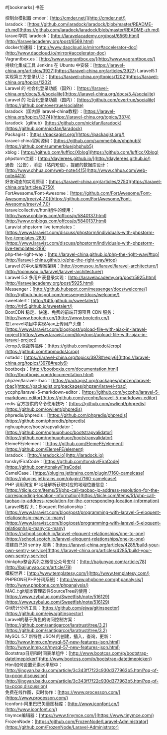 #[bookmarks] 书签

控制台模拟器 cmder：[http://cmder.net/](http://cmder.net/)  
laradock：[https://github.com/laradock/laradock/blob/master/README-zh.md](https://github.com/laradock/laradock/blob/master/README-zh.md)  
laravel学院 laradock：[http://laravelacademy.org/post/6569.html](http://laravelacademy.org/post/6569.html)  
docker加速器：[http://www.daocloud.io/mirror#accelerator-doc](http://www.daocloud.io/mirror#accelerator-doc)  
Vagrantbox.es：[http://www.vagrantbox.es/](http://www.vagrantbox.es/)  
持续化集成工具 Jenkins 在 Ubuntu 中安装：[https://laravel-china.org/articles/3927](https://laravel-china.org/articles/3927)
Laravel5.1 实现第三方登录认证：[https://laravel-china.org/topics/1202](https://laravel-china.org/topics/1202)  
Laravel 的 社会化登录功能（国外）：[https://laravel-china.org/docs/5.4/socialite](https://laravel-china.org/docs/5.4/socialite)  
Laravel 的 社会化登录功能（国内）：[https://github.com/overtrue/socialite](https://github.com/overtrue/socialite)  
laradock（国内源 laravel-china教程）：[https://laravel-china.org/topics/3374](https://laravel-china.org/topics/3374)  
laradock（github）[https://github.com/nickfan/laradock](https://github.com/nickfan/laradock)     
Packagist：[https://packagist.org/](https://packagist.org/)  
laravel-china官网源码：[https://github.com/summerblue/phphub5](https://github.com/summerblue/phphub5)  
xblog：[https://github.com/lufficc/Xblog](https://github.com/lufficc/Xblog)  
phpstorm主题：[http://daylerees.github.io/](http://daylerees.github.io/)  
通告（公告），消息（站内短信），提醒的数据库设计：[http://www.chhua.com/web-note4415](http://www.chhua.com/web-note4415)  
好友动态的实现原理：[https://laravel-china.org/articles/2750](https://laravel-china.org/articles/2750)  
FortAwesome/Font-Awesome：[https://github.com/FortAwesome/Font-Awesome/tree/v4.7.0](https://github.com/FortAwesome/Font-Awesome/tree/v4.7.0)  
laravelcollective/html组件的使用：[http://www.cnblogs.com/offcos/p/5840137.html](http://www.cnblogs.com/offcos/p/5840137.html)  
Laravist phpstorm live templates：[https://www.laravist.com/discuss/phpstorm/individuals-with-phpstorm-live-templates-289](https://www.laravist.com/discuss/phpstorm/individuals-with-phpstorm-live-templates-289)  
php-the-right-way：[http://laravel-china.github.io/php-the-right-way/#top](http://laravel-china.github.io/php-the-right-way/#top)  
Laravel 的中大型專案架構：[http://oomusou.io/laravel/laravel-architecture/](http://oomusou.io/laravel/laravel-architecture/)  
Laravel 5.3 多用户表登录实现：[http://laravelacademy.org/post/5925.html](http://laravelacademy.org/post/5925.html)  
Messenger：[http://github.hubspot.com/messenger/docs/welcome/](http://github.hubspot.com/messenger/docs/welcome/)  
sweetalert：[http://t4t5.github.io/sweetalert/](http://t4t5.github.io/sweetalert/)  
BootCDN 稳定、快速、免费的前端开源项目 CDN 服务：[http://www.bootcdn.cn/](http://www.bootcdn.cn/)  
在Laravel项目中实现Ajax上传用户头像：[https://www.laravist.com/blog/post/upload-file-with-ajax-in-laravel-project](https://www.laravist.com/blog/post/upload-file-with-ajax-in-laravel-project)  
Jcrop头像裁剪插件：[https://github.com/tapmodo/Jcrop](https://github.com/tapmodo/Jcrop)  
notadd：[https://laravel-china.org/topics/3978#reply6](https://laravel-china.org/topics/3978#reply6)  
bootboxjs：[http://bootboxjs.com/documentation.html](http://bootboxjs.com/documentation.html)  
phpzen/laravel-rbac：[https://packagist.org/packages/phpzen/laravel-rbac](https://packagist.org/packages/phpzen/laravel-rbac)  
yccphp/laravel-5-markdown-editor：[https://github.com/yccphp/laravel-5-markdown-editor](https://github.com/yccphp/laravel-5-markdown-editor)  
redis 官方提供的命令使用技巧：[https://github.com/owlient/phpredis](https://github.com/owlient/phpredis)  
phpredis/phpredis：[https://github.com/phpredis/phpredis](https://github.com/phpredis/phpredis)  
nghuuphuoc/bootstrapvalidator：[https://github.com/nghuuphuoc/bootstrapvalidator](https://github.com/nghuuphuoc/bootstrapvalidator)  
ElemeFE/element：[https://github.com/ElemeFE/element](https://github.com/ElemeFE/element)  
laradock：[http://laradock.io](http://laradock.io)  
tonsky/FiraCode：[https://github.com/tonsky/FiraCode](https://github.com/tonsky/FiraCode)  
CamelCase：[https://plugins.jetbrains.com/plugin/7160-camelcase](https://plugins.jetbrains.com/plugin/7160-camelcase)  
PHP 调用淘宝 IP 地址解析获取对应的地理位置信息：[https://tiicle.com/items/51/php-call-taobao-ip-address-resolution-for-the-corresponding-location-information](https://tiicle.com/items/51/php-call-taobao-ip-address-resolution-for-the-corresponding-location-information)  
Laravel教程 九：Eloquent Relationship：[https://www.laravist.com/blog/post/programming-with-laravel-5-eloquent-relatiosnhsip-many-to-many](https://www.laravist.com/blog/post/programming-with-laravel-5-eloquent-relatiosnhsip-many-to-many)  
[https://school.scotch.io/laravel-eloquent-relationships/one-to-one](https://school.scotch.io/laravel-eloquent-relationships/one-to-one)  
搭建自己的 sentry 服务：[https://laravel-china.org/articles/4285/build-your-own-sentry-service](https://laravel-china.org/articles/4285/build-your-own-sentry-service)  
thinkphp整合系列之微信公众号支付：[http://baijunyao.com/article/78](http://baijunyao.com/article/78)  
模板世界：[http://www.templatesy.com/](http://www.templatesy.com/)  
PHPBONE[PHP分词系统]：[http://www.phpbone.com/phpanalysis/](http://www.phpbone.com/phpanalysis/)  
MAC上git版本管理软件SourceTree的使用：[https://www.zybuluo.com/Sweetfish/note/516129](https://www.zybuluo.com/Sweetfish/note/516129)  
Git统计分析工具：[https://github.com/ejwa/gitinspector](https://github.com/ejwa/gitinspector)  
Laravel的基于角色的访问控制方案：[https://github.com/santigarcor/laratrust/tree/3.2](https://github.com/santigarcor/laratrust/tree/3.2)  
MySQL 5.7 新特性 JSON 的创建，插入，查询，更新：[http://www.lnmp.cn/mysql-57-new-features-json.html](http://www.lnmp.cn/mysql-57-new-features-json.html)  
Bootstrap日期和时间表单组件：[http://www.bootcss.com/p/bootstrap-datetimepicker/](http://www.bootcss.com/p/bootstrap-datetimepicker/)  
Html如何设置元素水平居中：[http://jingyan.baidu.com/article/3c343ff7f22c930d377963b5.html?qq-pf-to=pcqq.discussion](http://jingyan.baidu.com/article/3c343ff7f22c930d377963b5.html?qq-pf-to=pcqq.discussion)  
免费在线作图，实时协作：[https://www.processon.com/](https://www.processon.com/)  
Iconfont-阿里巴巴矢量图标库：[http://www.iconfont.cn/](http://www.iconfont.cn/)  
tinymce编辑器：[https://www.tinymce.com/](https://www.tinymce.com/)  
FrozenNode：[https://github.com/FrozenNode/Laravel-Administrator](https://github.com/FrozenNode/Laravel-Administrator)  
